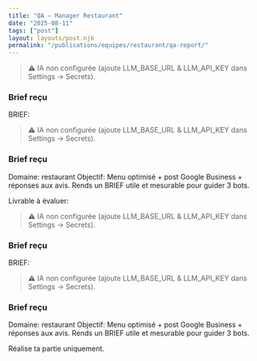 ```yaml
---
title: "QA — Manager Restaurant"
date: "2025-08-11"
tags: ["post"]
layout: layouts/post.njk
permalink: "/publications/equipes/restaurant/qa-report/"
---
```

> ⚠️ IA non configurée (ajoute LLM_BASE_URL & LLM_API_KEY dans Settings → Secrets).

### Brief reçu
BRIEF:
> ⚠️ IA non configurée (ajoute LLM_BASE_URL & LLM_API_KEY dans Settings → Secrets).

### Brief reçu
Domaine: restaurant
Objectif: Menu optimisé + post Google Business + réponses aux avis.
Rends un BRIEF utile et mesurable pour guider 3 bots.

Livrable à évaluer:
> ⚠️ IA non configurée (ajoute LLM_BASE_URL & LLM_API_KEY dans Settings → Secrets).

### Brief reçu
BRIEF:
> ⚠️ IA non configurée (ajoute LLM_BASE_URL & LLM_API_KEY dans Settings → Secrets).

### Brief reçu
Domaine: restaurant
Objectif: Menu optimisé + post Google Business + réponses aux avis.
Rends un BRIEF utile et mesurable pour guider 3 bots.

Réalise ta partie uniquement.